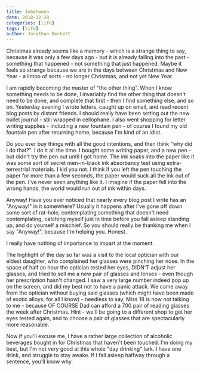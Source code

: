 ```yaml
---
title: Inbetween
date: 2018-12-28
categories: [life]
tags: [life]
author: Jonathan Beckett
---
```


Christmas already seems like a memory - which is a strange thing to say, because it was only a few days ago - but it is already falling into the past - something that happened - not something that just happened. Maybe it feels so strange because we are in the days between Christmas and New Year - a limbo of sorts - no longer Christmas, and not yet New Year.

I am rapidly becoming the master of "the other thing". When I know something needs to be done, I invariably find the other thing that doesn't need to be done, and complete that first - then I find something else, and so on. Yesterday evening I wrote letters, caught up on email, and read recent blog posts by distant friends. I should really have been setting out the new bullet journal - still wrapped in cellophane. I also went shopping for letter writing supplies - including a new fountain pen - of course I found my old fountain pen after returning home, because I'm kind of an idiot.

Do you ever buy things with all the good intentions, and then think "why did I do that?". I do it all the time. I bought some writing paper, and a new pen - but didn't try the pen out until I got home. The ink soaks into the paper like it was some sort of secret men-in-black ink absorbancy test using extra-terrestrial materials. I kid you not. I think if you left the pen touching the paper for more than a few seconds, the paper would suck all the ink out of the pen. I've never seen anything like it. I imagine if the paper fell into the wrong hands, the world would run out of ink within days.

Anyway! Have you ever noticed that nearly every blog post I write has an "Anyway!" in it somewhere? Usually it happens after I've gone off down some sort of rat-hole, contemplating something that doesn't need contemplating, catching myself just in time before you fall asleep standing up, and do yourself a mischief. So you should really be thanking me when I say "Anyway!", because I'm helping you. Honest.

I really have nothing of importance to impart at the moment.

The highlight of the day so far was a visit to the local optician with our eldest daughter, who complained her glasses were pinching her nose. In the space of half an hour the optician tested her eyes, DIDN'T adjust her glasses, and tried to sell me a new pair of glasses and lenses - even though her prescription hasn't changed. I saw a very large number indeed pop up on the screen, and did my best not to have a panic attack. We came away from the optician without buying said glasses (which might have been made of exotic alloys, for all I know) - needless to say, Miss 18 is now not talking to me - because OF COURSE Dad can afford a 700 pair of reading glasses the week after Christmas. Hint - we'll be going to a different shop to get her eyes tested again, and to choose a pair of glasses that are spectacularly more reasonable.

Now if you'll excuse me, I have a rather large collection of alcoholic beverages bought in for Christmas that haven't been touched. I'm doing my best, but I'm not very good at this whole "day drinking" lark. I have one drink, and struggle to stay awake. If I fall asleep halfway through a sentence, you'll know why.